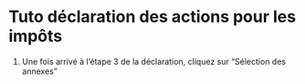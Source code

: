 # Tuto déclaration des actions pour les impôts

1. Une fois arrivé à l’étape 3 de la déclaration, cliquez sur “Sélection des annexes”
